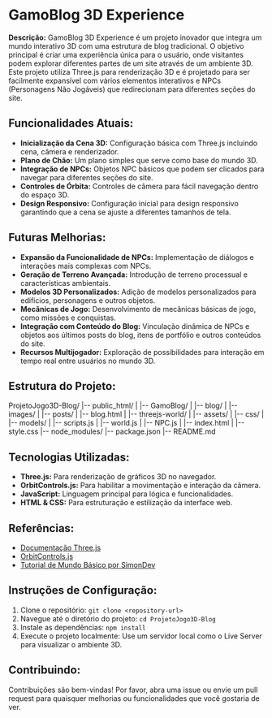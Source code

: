 # GamoBlog 3D Experience

**Descrição:**
GamoBlog 3D Experience é um projeto inovador que integra um mundo interativo 3D com uma estrutura de blog tradicional. O objetivo principal é criar uma experiência única para o usuário, onde visitantes podem explorar diferentes partes de um site através de um ambiente 3D. Este projeto utiliza Three.js para renderização 3D e é projetado para ser facilmente expansível com vários elementos interativos e NPCs (Personagens Não Jogáveis) que redirecionam para diferentes seções do site.

## Funcionalidades Atuais:
- **Inicialização da Cena 3D:** Configuração básica com Three.js incluindo cena, câmera e renderizador.
- **Plano de Chão:** Um plano simples que serve como base do mundo 3D.
- **Integração de NPCs:** Objetos NPC básicos que podem ser clicados para navegar para diferentes seções do site.
- **Controles de Órbita:** Controles de câmera para fácil navegação dentro do espaço 3D.
- **Design Responsivo:** Configuração inicial para design responsivo garantindo que a cena se ajuste a diferentes tamanhos de tela.

## Futuras Melhorias:
- **Expansão da Funcionalidade de NPCs:** Implementação de diálogos e interações mais complexas com NPCs.
- **Geração de Terreno Avançada:** Introdução de terreno processual e características ambientais.
- **Modelos 3D Personalizados:** Adição de modelos personalizados para edifícios, personagens e outros objetos.
- **Mecânicas de Jogo:** Desenvolvimento de mecânicas básicas de jogo, como missões e conquistas.
- **Integração com Conteúdo do Blog:** Vinculação dinâmica de NPCs e objetos aos últimos posts do blog, itens de portfólio e outros conteúdos do site.
- **Recursos Multijogador:** Exploração de possibilidades para interação em tempo real entre usuários no mundo 3D.

## Estrutura do Projeto:
ProjetoJogo3D-Blog/
|-- public_html/
| |-- GamoBlog/
| |-- blog/
| |-- images/
| |-- posts/
| |-- blog.html
| |-- threejs-world/
| |-- assets/
| |-- css/
| |-- models/
| |-- scripts.js
| |-- world.js
| |-- NPC.js
| |-- index.html
| |-- style.css
|-- node_modules/
|-- package.json
|-- README.md


## Tecnologias Utilizadas:
- **Three.js:** Para renderização de gráficos 3D no navegador.
- **OrbitControls.js:** Para habilitar a movimentação e interação da câmera.
- **JavaScript:** Linguagem principal para lógica e funcionalidades.
- **HTML & CSS:** Para estruturação e estilização da interface web.

## Referências:
- [Documentação Three.js](https://threejs.org/docs/)
- [OrbitControls.js](https://threejs.org/examples/js/controls/OrbitControls.js)
- [Tutorial de Mundo Básico por SimonDev](https://github.com/simondevyoutube/ThreeJS_Tutorial_BasicWorld.git)

## Instruções de Configuração:
1. Clone o repositório: `git clone <repository-url>`
2. Navegue até o diretório do projeto: `cd ProjetoJogo3D-Blog`
3. Instale as dependências: `npm install`
4. Execute o projeto localmente: Use um servidor local como o Live Server para visualizar o ambiente 3D.

## Contribuindo:
Contribuições são bem-vindas! Por favor, abra uma issue ou envie um pull request para quaisquer melhorias ou funcionalidades que você gostaria de ver.
